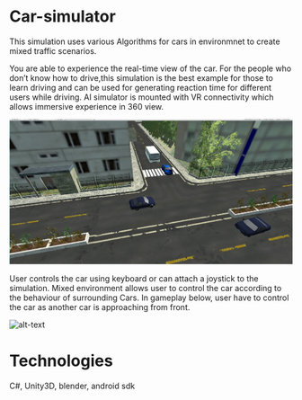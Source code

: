 # Car-simulator
This simulation uses various Algorithms for cars in environmnet to create mixed traffic scenarios.

You are able to experience the real-time view of the car. For the people who don’t know how to drive,this simulation is the best example for those to learn driving and can be used for generating reaction time for different users while driving. AI simulator is mounted with VR connectivity which allows immersive experience in 360 view.   

![Screenshot](AI.png)

User controls the car using keyboard or can attach a joystick to the simulation. Mixed environment allows user to control the car according to the behaviour of surrounding Cars. In gameplay below, user have to control the car as another car is approaching from front.

![alt-text](Car.gif)

# Technologies

C#, Unity3D, blender, android sdk 
